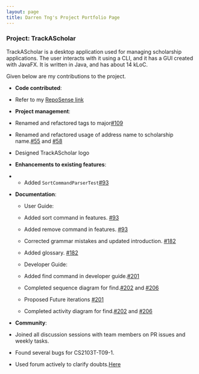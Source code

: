 ```yaml
---
layout: page
title: Darren Tng's Project Portfolio Page
---
```

### Project: TrackAScholar

TrackAScholar is a desktop application used for managing scholarship applications.
The user interacts with it using a CLI, and it has a GUI created with JavaFX.
It is written in Java, and has about 14 kLoC.

Given below are my contributions to the project.

* **Code contributed**: 
*  Refer to my [RepoSense link](https://nus-cs2103-ay2223s1.github.io/tp-dashboard/?search=AY2223S1-CS2103T-W10-3&sort=groupTitle&sortWithin=title&timeframe=commit&mergegroup=&groupSelect=groupByRepos&breakdown=true&checkedFileTypes=docs~functional-code~test-code~other&since=2022-09-16&tabOpen=true&tabType=authorship&tabAuthor=DarrenCsAcc&tabRepo=AY2223S1-CS2103T-W10-3%2Ftp%5Bmaster%5D&authorshipIsMergeGroup=false&authorshipFileTypes=docs~functional-code~test-code&authorshipIsBinaryFileTypeChecked=false&authorshipIsIgnoredFilesChecked=false)

* **Project management**:
* Renamed and refactored tags to major[#109](https://github.com/AY2223S1-CS2103T-W10-3/tp/pull/109)
* Renamed and refactored usage of address name to scholarship name.[#55](https://github.com/AY2223S1-CS2103T-W10-3/tp/pull/55) and [#58](https://github.com/AY2223S1-CS2103T-W10-3/tp/pull/58/commits)
* Designed TrackAScholar logo

* **Enhancements to existing features**: 
* * Added `SortCommandParserTest`[#93](https://github.com/AY2223S1-CS2103T-W10-3/tp/pull/93)

* **Documentation**:
  
  * User Guide: 
  * Added sort command in features. [#93](https://github.com/AY2223S1-CS2103T-W10-3/tp/pull/93)
  * Added remove command in features. [#93](https://github.com/AY2223S1-CS2103T-W10-3/tp/pull/93)
  * Corrected grammar mistakes and updated introduction. [#182](https://github.com/AY2223S1-CS2103T-W10-3/tp/pull/182/commits) 
  * Added glossary. [#182](https://github.com/AY2223S1-CS2103T-W10-3/tp/pull/182/commits)
  
  * Developer Guide:
  * Added find command in developer guide.[#201](https://github.com/AY2223S1-CS2103T-W10-3/tp/pull/201)
  * Completed sequence diagram for find.[#202](https://github.com/AY2223S1-CS2103T-W10-3/tp/pull/202) and [#206](https://github.com/AY2223S1-CS2103T-W10-3/tp/pull/206) 
  * Proposed Future iterations [#201](https://github.com/AY2223S1-CS2103T-W10-3/tp/pull/201)
  * Completed activity diagram for find.[#202](https://github.com/AY2223S1-CS2103T-W10-3/tp/pull/202) and [#206](https://github.com/AY2223S1-CS2103T-W10-3/tp/pull/206)

* **Community**: 
* Joined all discussion sessions with team members on PR issues and weekly tasks.
* Found several bugs for  CS2103T-T09-1.
* Used forum actively to clarify doubts.[Here](https://nus-cs2103-ay2223s1.github.io/dashboards/contents/forum-activities.html)


